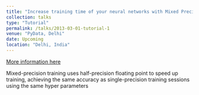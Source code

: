 ```yaml
---
title: "Increase training time of your neural networks with Mixed Precision using Tensorflow"
collection: talks
type: "Tutorial"
permalink: /talks/2013-03-01-tutorial-1
venue: "PyData, Delhi"
date: Upcoming
location: "Delhi, India"
---
```


[More information here](http://exampleurl.com)

Mixed-precision training uses half-precision floating point to speed up training, achieving the same accuracy as single-precision training sessions using the same hyper parameters
